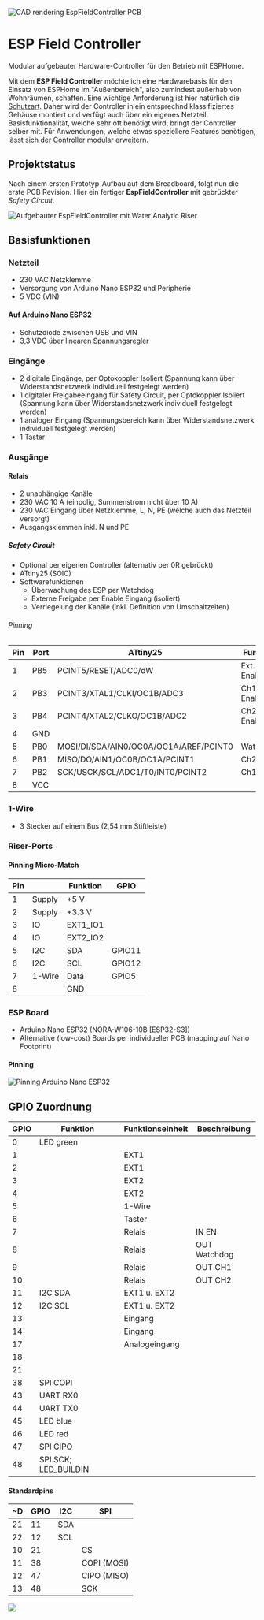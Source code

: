 ![CAD rendering EspFieldController PCB](docu/efc_pcb_rendering_topview_cropped.png)

# ESP Field Controller
Modular aufgebauter Hardware-Controller für den Betrieb mit ESPHome.

Mit dem **ESP Field Controller** möchte ich eine Hardwarebasis für den Einsatz von ESPHome im "Außenbereich", also zumindest außerhab von Wohnräumen, schaffen. Eine wichtige Anforderung ist hier natürlich die [Schutzart](https://de.wikipedia.org/wiki/Schutzart). Daher wird der Controller in ein entsprechnd klassifiziertes Gehäuse montiert und verfügt auch über ein eigenes Netzteil. Basisfunktionalität, welche sehr oft benötigt wird, bringt der Controller selber mit. Für Anwendungen, welche etwas speziellere Features benötigen, lässt sich der Controller modular erweitern.

## Projektstatus
Nach einem ersten Prototyp-Aufbau auf dem Breadboard, folgt nun die erste PCB Revision. Hier ein fertiger **EspFieldController** mit gebrückter *Safety Circuit*.

![Aufgebauter EspFieldController mit Water Analytic Riser](WaterAnalyticRiser/docu/IMG_4409.jpg)

## Basisfunktionen

### Netzteil
* 230 VAC Netzklemme
* Versorgung von Arduino Nano ESP32 und Peripherie
* 5 VDC (VIN)
#### Auf Arduino Nano ESP32
* Schutzdiode zwischen USB und VIN
* 3,3 VDC über linearen Spannungsregler

### Eingänge
* 2 digitale Eingänge, per Optokoppler Isoliert (Spannung kann über Widerstandsnetzwerk individuell festgelegt werden)
* 1 digitaler Freigabeeingang für Safety Circuit, per Optokoppler Isoliert (Spannung kann über Widerstandsnetzwerk individuell festgelegt werden)
* 1 analoger Eingang (Spannungsbereich kann über Widerstandsnetzwerk individuell festgelegt werden)
* 1 Taster

### Ausgänge

#### Relais
* 2 unabhängige Kanäle
* 230 VAC 10 A (einpolig, Summenstrom nicht über 10 A)
* 230 VAC Eingang über Netzklemme, L, N, PE (welche auch das Netzteil versorgt)
* Ausgangsklemmen inkl. N und PE
##### Safety Circuit
* Optional per eigenen Controller (alternativ per 0R gebrückt)
* ATtiny25 (SOIC)
* Softwarefunktionen
  * Überwachung des ESP per Watchdog
  * Externe Freigabe per Enable Eingang (isoliert)
  * Verriegelung der Kanäle (inkl. Definition von Umschaltzeiten)
 
###### Pinning
| Pin | Port | ATtiny25                               | Funktion    |
|-----|------|----------------------------------------|-------------|
| 1   | PB5  | PCINT5/RESET/ADC0/dW                   | Ext. Enable |
| 2   | PB3  | PCINT3/XTAL1/CLKI/OC1B/ADC3            | Ch1 Enable  |
| 3   | PB4  | PCINT4/XTAL2/CLKO/OC1B/ADC2            | Ch2 Enable  |
| 4   | GND  |                                        |             |
| 5   | PB0  | MOSI/DI/SDA/AIN0/OC0A/OC1A/AREF/PCINT0 | Watchdog    |
| 6   | PB1  | MISO/DO/AIN1/OC0B/OC1A/PCINT1          | Ch2 Out     |
| 7   | PB2  | SCK/USCK/SCL/ADC1/T0/INT0/PCINT2       | Ch1 Out     |
| 8   | VCC  |                                        |             |

### 1-Wire
* 3 Stecker auf einem Bus (2,54 mm Stiftleiste)


### Riser-Ports

#### Pinning Micro-Match
| Pin |       | Funktion | GPIO   |
|-----|-------|----------|--------|
| 1  | Supply | +5 V     |        |
| 2  | Supply | +3.3 V   |        |
| 3  | IO     | EXT1_IO1 |        |
| 4  | IO     | EXT2_IO2 |        |
| 5  | I2C    | SDA      | GPIO11 |
| 6  | I2C    | SCL      | GPIO12 |
| 7  | 1-Wire | Data     | GPIO5  |
| 8  |        | GND      |        |




### ESP Board
* Arduino Nano ESP32 (NORA-W106-10B [ESP32-S3])
* Alternative (low-cost) Boards per individueller PCB (mapping auf Nano Footprint) 

#### Pinning
![Pinning Arduino Nano ESP32](docu/arduino_nano_esp32_pinning.png)

## GPIO Zuordnung
| GPIO | Funktion             | Funktionseinheit | Beschreibung |
|------|----------------------|------------------|--------------|
| 0    | LED green            |                  |              |
| 1    |                      | EXT1             |              |
| 2    |                      | EXT1             |              |
| 3    |                      | EXT2             |              |
| 4    |                      | EXT2             |              |
| 5    |                      | 1-Wire           |              |
| 6    |                      | Taster           |              |
| 7    |                      | Relais           | IN EN        |
| 8    |                      | Relais           | OUT Watchdog |
| 9    |                      | Relais           | OUT CH1      |
| 10   |                      | Relais           | OUT CH2      |
| 11   | I2C SDA              | EXT1 u. EXT2     |              |
| 12   | I2C SCL              | EXT1 u. EXT2     |              |
| 13   |                      | Eingang          |              |
| 14   |                      | Eingang          |              |
| 17   |                      | Analogeingang    |              |
| 18   |                      |                  |              |
| 21   |                      |                  |              |
| 38   | SPI COPI             |                  |              |
| 43   | UART RX0             |                  |              |
| 44   | UART TX0             |                  |              |
| 45   | LED blue             |                  |              |
| 46   | LED red              |                  |              |
| 47   | SPI CIPO             |                  |              |
| 48   | SPI SCK; LED_BUILDIN |                  |              |

#### Standardpins
| ~D | GPIO | I2C | SPI         |
|----|------|-----|-------------|
| 21 | 11   | SDA |             |
| 22 | 12   | SCL |             |
| 10 | 21   |     | CS          |
| 11 | 38   |     | COPI (MOSI) |
| 12 | 47   |     | CIPO (MISO) |
| 13 | 48   |     | SCK         |


![](docu/efc_pcb_cad_iso.png)
